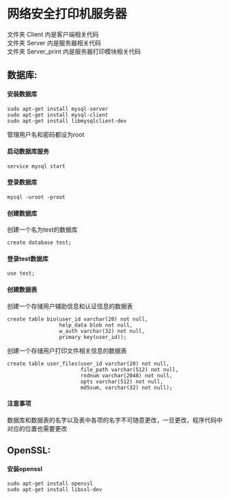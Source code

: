 # 网络安全打印机服务器

文件夹 Client 内是客户端相关代码<br>
文件夹 Server 内是服务器相关代码<br>
文件夹 Server_print 内是服务器打印模块相关代码

## 数据库:

#### 安装数据库
```
sudo apt-get install mysql-server
sudo apt-get install mysql-client
sudo apt-get install libmysqlclient-dev
```
管理用户名和密码都设为root

#### 启动数据库服务
```
service mysql start
```

#### 登录数据库
```
mysql -uroot -proot
```

#### 创建数据库
创建一个名为test的数据库
```
create database test;
```

#### 登录test数据库
```
use test;
```

#### 创建数据表
创建一个存储用户辅助信息和认证信息的数据表
```
create table bio(user_id varchar(20) not null,
                 help_data blob not null,
                 w_auth varchar(32) not null,
                 primary key(user_id));
```
创建一个存储用户打印文件相关信息的数据表
```
create table user_files(user_id varchar(20) not null,
                        file_path varchar(512) not null,
                        rndnum varchar(2048) not null,
                        opts varchar(512) not null,
                        md5sum, varchar(32) not null);
```

#### 注意事项
数据库和数据表的名字以及表中各项的名字不可随意更改，一旦更改，程序代码中对应的位置也需要更改

## OpenSSL:

#### 安装openssl
```
sudo apt-get install openssl
sudo apt-get install libssl-dev
```
